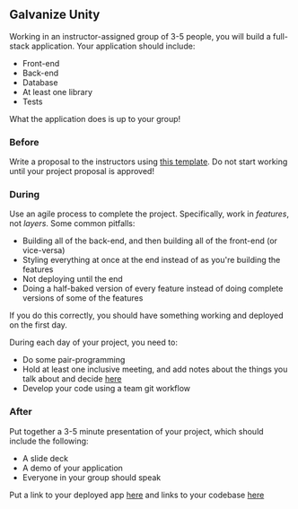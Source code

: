 ## Galvanize Unity

Working in an instructor-assigned group of 3-5 people, you will build a full-stack application. Your application should include:

* Front-end
* Back-end
* Database
* At least one library
* Tests

What the application does is up to your group!

### Before

Write a proposal to the instructors using [this template](project-proposal.md). Do not start working until your project proposal is approved!

### During

Use an agile process to complete the project. Specifically, work in _features_, not _layers_. Some common pitfalls:

* Building all of the back-end, and then building all of the front-end (or vice-versa)
* Styling everything at once at the end instead of as you're building the features
* Not deploying until the end
* Doing a half-baked version of every feature instead of doing complete versions of some of the features

If you do this correctly, you should have something working and deployed on the first day.

During each day of your project, you need to:

* Do some pair-programming
* Hold at least one inclusive meeting, and add notes about the things you talk about and decide [here](meeting-notes.md)
* Develop your code using a team git workflow

### After

Put together a 3-5 minute presentation of your project, which should include the following:

* A slide deck
* A demo of your application
* Everyone in your group should speak

Put a link to your deployed app [here]() and links to your codebase [here]()